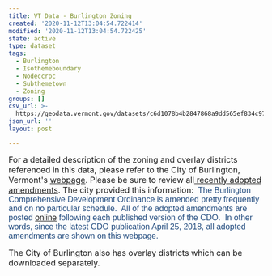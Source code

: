 ```yaml
---
title: VT Data - Burlington Zoning
created: '2020-11-12T13:04:54.722414'
modified: '2020-11-12T13:04:54.722425'
state: active
type: dataset
tags:
  - Burlington
  - Isothemeboundary
  - Nodeccrpc
  - Subthemetown
  - Zoning
groups: []
csv_url: >-
  https://geodata.vermont.gov/datasets/c6d1078b4b2847868a9dd565ef834c97_0.csv?outSR=%7B%22latestWkid%22%3A3857%2C%22wkid%22%3A102100%7D
json_url: ''
layout: post

---
```

<font size='3'>For a detailed description of the zoning and overlay districts referenced in this data, please refer to the City of Burlington, Vermont's <a href='https://www.burlingtonvt.gov/PZ/CDO' target='_blank'>webpage</a>. Please be sure to review all<a href='https://www.burlingtonvt.gov/PZ/CDO/Recently-Adopted-Amendments' target='_blank'> recently adopted amendments</a>. The city provided this information:  <span style='font-family: Calibri, sans-serif; color: rgb(31, 73, 125);'>The Burlington Comprehensive Development Ordinance is amended pretty frequently and on no particular schedule.  All of the adopted amendments are posted <a href='https://linkprotect.cudasvc.com/url?a=https://www.burlingtonvt.gov/PZ/CDO/Recently-Adopted-Amendments&amp;c=E,1,8dPiJ7mAIRA6heeYkljRMbIzCTKUTsO45EmFel2OeTcNTm0BKDhb6avulyuPcnDcZqcDQkXhpDDCB1QIpi00rttyVDhQIfux6CN_rI-kbTdnuPQ,&amp;typo=1'>online</a> following each published version of the CDO.  In other words, since the latest CDO publication April 25, 2018, all adopted amendments are shown on this webpage.</span></font><div><font size='3'>The City of Burlington also has overlay districts which can be downloaded separately.</font></div><div><br /></div>
